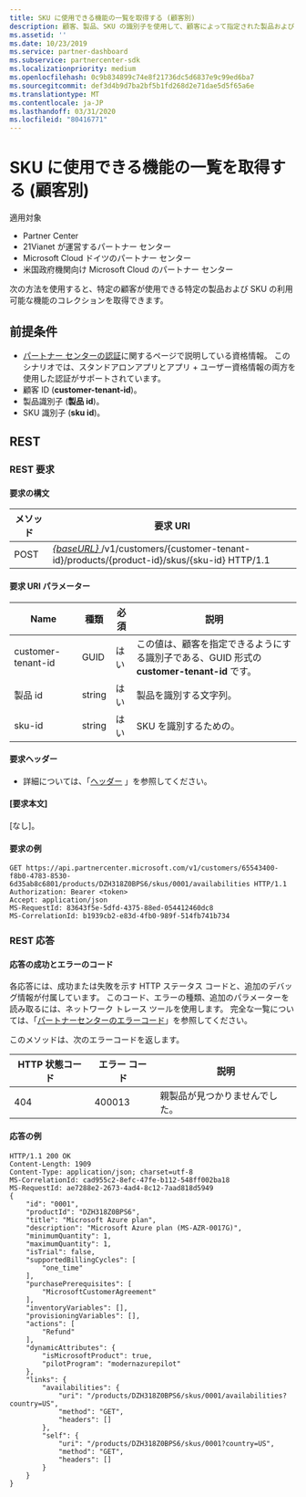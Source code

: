 ```yaml
---
title: SKU に使用できる機能の一覧を取得する (顧客別)
description: 顧客、製品、SKU の識別子を使用して、顧客によって指定された製品および SKU の利用可能な機能のコレクションを取得できます。
ms.assetid: ''
ms.date: 10/23/2019
ms.service: partner-dashboard
ms.subservice: partnercenter-sdk
ms.localizationpriority: medium
ms.openlocfilehash: 0c9b834899c74e8f21736dc5d6837e9c99ed6ba7
ms.sourcegitcommit: def3d4b9d7ba2bf5b1fd268d2e71dae5d5f65a6e
ms.translationtype: MT
ms.contentlocale: ja-JP
ms.lasthandoff: 03/31/2020
ms.locfileid: "80416771"
---
```

# <a name="get-a-list-of-availabilities-for-a-sku-by-customer"></a>SKU に使用できる機能の一覧を取得する (顧客別)

適用対象

- Partner Center
- 21Vianet が運営するパートナー センター
- Microsoft Cloud ドイツのパートナー センター
- 米国政府機関向け Microsoft Cloud のパートナー センター

次の方法を使用すると、特定の顧客が使用できる特定の製品および SKU の利用可能な機能のコレクションを取得できます。

## <a name="prerequisites"></a>前提条件

- [パートナー センターの認証](partner-center-authentication.md)に関するページで説明している資格情報。 このシナリオでは、スタンドアロンアプリとアプリ + ユーザー資格情報の両方を使用した認証がサポートされています。
- 顧客 ID (**customer-tenant-id**)。
- 製品識別子 (**製品 id**)。
- SKU 識別子 (**sku id**)。

## <a name="rest"></a>REST

### <a name="rest-request"></a>REST 要求

#### <a name="request-syntax"></a>要求の構文

| メソッド | 要求 URI                                                                                                                 |
|--------|-----------------------------------------------------------------------------------------------------------------------------|
| POST   | [ *\{baseURL\}* ](partner-center-rest-urls.md)/v1/customers/{customer-tenant-id}/products/{product-id}/skus/{sku-id} HTTP/1.1 |

#### <a name="request-uri-parameters"></a>要求 URI パラメーター

| Name               | 種類 | 必須 | 説明                                                                                 |
|--------------------|------|----------|---------------------------------------------------------------------------------------------|
| customer-tenant-id | GUID | はい | この値は、顧客を指定できるようにする識別子である、GUID 形式の **customer-tenant-id** です。 |
| 製品 id | string | はい | 製品を識別する文字列。 |
| sku-id | string | はい | SKU を識別するための。 |

#### <a name="request-header"></a>要求ヘッダー

- 詳細については、「[ヘッダー](headers.md) 」を参照してください。

#### <a name="request-body"></a>[要求本文]

[なし]。

#### <a name="request-example"></a>要求の例

```http
GET https://api.partnercenter.microsoft.com/v1/customers/65543400-f8b0-4783-8530-6d35ab8c6801/products/DZH318Z0BPS6/skus/0001/availabilities HTTP/1.1
Authorization: Bearer <token>
Accept: application/json
MS-RequestId: 83643f5e-5dfd-4375-88ed-054412460dc8
MS-CorrelationId: b1939cb2-e83d-4fb0-989f-514fb741b734
```

### <a name="rest-response"></a>REST 応答

#### <a name="response-success-and-error-codes"></a>応答の成功とエラーのコード

各応答には、成功または失敗を示す HTTP ステータス コードと、追加のデバッグ情報が付属しています。 このコード、エラーの種類、追加のパラメーターを読み取るには、ネットワーク トレース ツールを使用します。 完全な一覧については、「[パートナーセンターのエラーコード](error-codes.md)」を参照してください。

このメソッドは、次のエラーコードを返します。

| HTTP 状態コード | エラー コード | 説明 |
|------------------|------------|-------------|
| 404 | 400013 | 親製品が見つかりませんでした。 |

#### <a name="response-example"></a>応答の例

```http
HTTP/1.1 200 OK
Content-Length: 1909
Content-Type: application/json; charset=utf-8
MS-CorrelationId: cad955c2-8efc-47fe-b112-548ff002ba18
MS-RequestId: ae7288e2-2673-4ad4-8c12-7aad818d5949
{
    "id": "0001",
    "productId": "DZH318Z0BPS6",
    "title": "Microsoft Azure plan",
    "description": "Microsoft Azure plan (MS-AZR-0017G)",
    "minimumQuantity": 1,
    "maximumQuantity": 1,
    "isTrial": false,
    "supportedBillingCycles": [
        "one_time"
    ],
    "purchasePrerequisites": [
        "MicrosoftCustomerAgreement"
    ],
    "inventoryVariables": [],
    "provisioningVariables": [],
    "actions": [
        "Refund"
    ],
    "dynamicAttributes": {
        "isMicrosoftProduct": true,
        "pilotProgram": "modernazurepilot"
    },
    "links": {
        "availabilities": {
            "uri": "/products/DZH318Z0BPS6/skus/0001/availabilities?country=US",
            "method": "GET",
            "headers": []
        },
        "self": {
            "uri": "/products/DZH318Z0BPS6/skus/0001?country=US",
            "method": "GET",
            "headers": []
        }
    }
}
```
